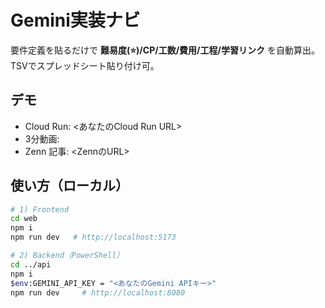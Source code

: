 # Gemini実装ナビ
要件定義を貼るだけで **難易度(⭐)/CP/工数/費用/工程/学習リンク** を自動算出。TSVでスプレッドシート貼り付け可。

## デモ
- Cloud Run: <あなたのCloud Run URL>
- 3分動画: <YouTube URL>
- Zenn 記事: <ZennのURL>

## 使い方（ローカル）
```bash
# 1) Frontend
cd web
npm i
npm run dev   # http://localhost:5173

# 2) Backend（PowerShell）
cd ../api
npm i
$env:GEMINI_API_KEY = "<あなたのGemini APIキー>"
npm run dev     # http://localhost:8080
